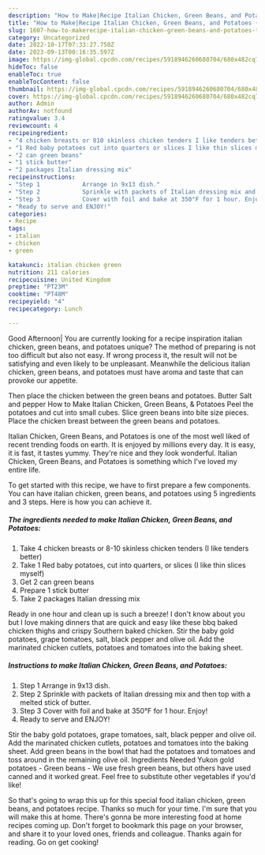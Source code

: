 ```yaml
---
description: "How to Make|Recipe Italian Chicken, Green Beans, and Potatoes {That is Special"
title: "How to Make|Recipe Italian Chicken, Green Beans, and Potatoes {That is Special"
slug: 1607-how-to-makerecipe-italian-chicken-green-beans-and-potatoes-that-is-special
category: Uncategorized
date: 2022-10-17T07:33:27.750Z
date: 2023-09-13T00:16:35.597Z
image: https://img-global.cpcdn.com/recipes/5918946260680704/680x482cq70/italian-chicken-green-beans-and-potatoes-recipe-main-photo.jpg
hideToc: false
enableToc: true
enableTocContent: false
thumbnail: https://img-global.cpcdn.com/recipes/5918946260680704/680x482cq70/italian-chicken-green-beans-and-potatoes-recipe-main-photo.jpg
cover: https://img-global.cpcdn.com/recipes/5918946260680704/680x482cq70/italian-chicken-green-beans-and-potatoes-recipe-main-photo.jpg
author: Admin
authorAv: notfound
ratingvalue: 3.4
reviewcount: 4
recipeingredient:
- "4 chicken breasts or 810 skinless chicken tenders I like tenders better"
- "1 Red baby potatoes cut into quarters or slices I like thin slices myself"
- "2 can green beans"
- "1 stick butter"
- "2 packages Italian dressing mix"
recipeinstructions:
- "Step 1            Arrange in 9x13 dish."
- "Step 2            Sprinkle with packets of Italian dressing mix and then top with a melted stick of butter."
- "Step 3            Cover with foil and bake at 350°F for 1 hour. Enjoy!"
- "Ready to serve and ENJOY!"
categories:
- Recipe
tags:
- italian
- chicken
- green

katakunci: italian chicken green 
nutrition: 211 calories
recipecuisine: United Kingdom
preptime: "PT23M"
cooktime: "PT48M"
recipeyield: "4"
recipecategory: Lunch

---
```



Good Afternoon| You are currently looking for a recipe inspiration italian chicken, green beans, and potatoes unique? The method of preparing is not too difficult but also not easy. If wrong process it, the result will not be satisfying and even likely to be unpleasant. Meanwhile the delicious italian chicken, green beans, and potatoes must have aroma and taste that can provoke our appetite.





Then place the chicken between the green beans and potatoes. Butter Salt and pepper How to Make Italian Chicken, Green Beans, &amp; Potatoes Peel the potatoes and cut into small cubes. Slice green beans into bite size pieces. Place the chicken breast between the green beans and potatoes.

Italian Chicken, Green Beans, and Potatoes is one of the most well liked of recent trending foods on earth. It is enjoyed by millions every day. It is easy, it is fast, it tastes yummy. They're nice and they look wonderful. Italian Chicken, Green Beans, and Potatoes is something which I've loved my entire life.


To get started with this recipe, we have to first prepare a few components. You can have italian chicken, green beans, and potatoes using 5 ingredients and 3 steps. Here is how you can achieve it.

<!--inarticleads1-->

##### The ingredients needed to make Italian Chicken, Green Beans, and Potatoes:

1. Take 4 chicken breasts or 8-10 skinless chicken tenders (I like tenders better)
1. Take 1 Red baby potatoes, cut into quarters, or slices (I like thin slices myself)
1. Get 2 can green beans
1. Prepare 1 stick butter
1. Take 2 packages Italian dressing mix


Ready in one hour and clean up is such a breeze! I don&#39;t know about you but I love making dinners that are quick and easy like these bbq baked chicken thighs and crispy Southern baked chicken. Stir the baby gold potatoes, grape tomatoes, salt, black pepper and olive oil. Add the marinated chicken cutlets, potatoes and tomatoes into the baking sheet. 

<!--inarticleads2-->

##### Instructions to make Italian Chicken, Green Beans, and Potatoes:

1. Step 1            Arrange in 9x13 dish.
1. Step 2            Sprinkle with packets of Italian dressing mix and then top with a melted stick of butter.
1. Step 3            Cover with foil and bake at 350°F for 1 hour. Enjoy!
1. Ready to serve and ENJOY!

Stir the baby gold potatoes, grape tomatoes, salt, black pepper and olive oil. Add the marinated chicken cutlets, potatoes and tomatoes into the baking sheet. Add green beans in the bowl that had the potatoes and tomatoes and toss around in the remaining olive oil. Ingredients Needed Yukon gold potatoes - Green beans - We use fresh green beans, but others have used canned and it worked great. Feel free to substitute other vegetables if you&#39;d like! 

So that's going to wrap this up for this special food italian chicken, green beans, and potatoes recipe. Thanks so much for your time. I'm sure that you will make this at home. There's gonna be more interesting food at home recipes coming up. Don't forget to bookmark this page on your browser, and share it to your loved ones, friends and colleague. Thanks again for reading. Go on get cooking!
